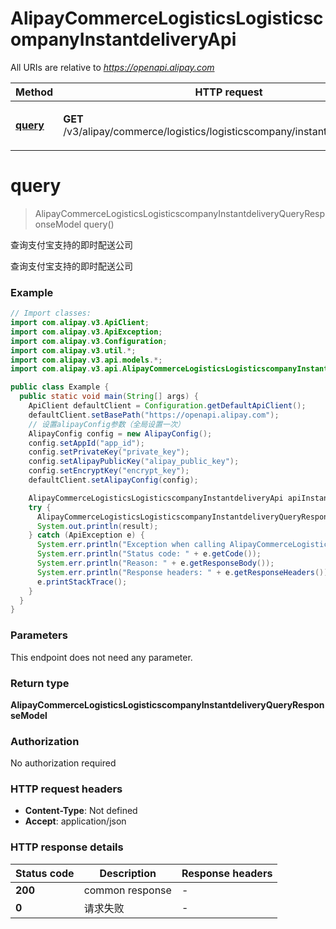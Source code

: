 # AlipayCommerceLogisticsLogisticscompanyInstantdeliveryApi

All URIs are relative to *https://openapi.alipay.com*

| Method | HTTP request | Description |
|------------- | ------------- | -------------|
| [**query**](AlipayCommerceLogisticsLogisticscompanyInstantdeliveryApi.md#query) | **GET** /v3/alipay/commerce/logistics/logisticscompany/instantdelivery/query | 查询支付宝支持的即时配送公司 |


<a name="query"></a>
# **query**
> AlipayCommerceLogisticsLogisticscompanyInstantdeliveryQueryResponseModel query()

查询支付宝支持的即时配送公司

查询支付宝支持的即时配送公司

### Example
```java
// Import classes:
import com.alipay.v3.ApiClient;
import com.alipay.v3.ApiException;
import com.alipay.v3.Configuration;
import com.alipay.v3.util.*;
import com.alipay.v3.api.models.*;
import com.alipay.v3.api.AlipayCommerceLogisticsLogisticscompanyInstantdeliveryApi;

public class Example {
  public static void main(String[] args) {
    ApiClient defaultClient = Configuration.getDefaultApiClient();
    defaultClient.setBasePath("https://openapi.alipay.com");
    // 设置alipayConfig参数（全局设置一次）
    AlipayConfig config = new AlipayConfig();
    config.setAppId("app_id");
    config.setPrivateKey("private_key");
    config.setAlipayPublicKey("alipay_public_key");
    config.setEncryptKey("encrypt_key");
    defaultClient.setAlipayConfig(config);

    AlipayCommerceLogisticsLogisticscompanyInstantdeliveryApi apiInstance = new AlipayCommerceLogisticsLogisticscompanyInstantdeliveryApi(defaultClient);
    try {
      AlipayCommerceLogisticsLogisticscompanyInstantdeliveryQueryResponseModel result = apiInstance.query();
      System.out.println(result);
    } catch (ApiException e) {
      System.err.println("Exception when calling AlipayCommerceLogisticsLogisticscompanyInstantdeliveryApi#query");
      System.err.println("Status code: " + e.getCode());
      System.err.println("Reason: " + e.getResponseBody());
      System.err.println("Response headers: " + e.getResponseHeaders());
      e.printStackTrace();
    }
  }
}
```

### Parameters
This endpoint does not need any parameter.

### Return type

**AlipayCommerceLogisticsLogisticscompanyInstantdeliveryQueryResponseModel**

### Authorization

No authorization required

### HTTP request headers

 - **Content-Type**: Not defined
 - **Accept**: application/json

### HTTP response details
| Status code | Description | Response headers |
|-------------|-------------|------------------|
| **200** | common response |  -  |
| **0** | 请求失败 |  -  |

